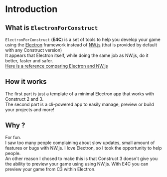 # Introduction

## What is `ElectronForConstruct`

`ElectronForConstruct` (**E4C**) is a set of tools to help you develop your game using the [Electron](https://github.com/electron/electron) framework instead of [NW.js](https://github.com/nwjs/nw.js/) (that is provided by default with any Construct version) \
It appears that Electron itself, while doing the same job as NW.js, do it better, faster and safer. \
[Here is a reference comparing Electron and NW.js](https://github.com/ElectronForConstruct/template/blob/develop/electron-advantages.md)

## How it works

The first part  is just a template of a minimal Electron app that works with Construct 2 and 3. \
The second part is a cli-powered app to easily manage, preview or build your projects and more!

## Why ?
For fun. \
I saw too many people complaining about slow updates, small amount of features or bugs with NW.js. I love Electron, so I took the opportunity to help people.\
An other reason I chosed to make this is that Construct 3 doesn't give you the ability to preview your game using using NW.js. With E4C you can preview your game from C3 within Electron.
